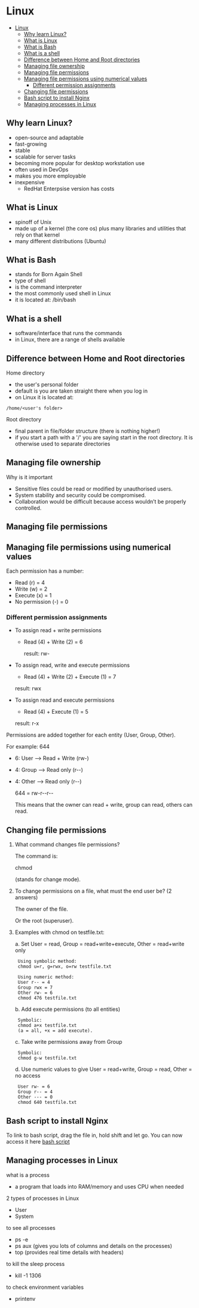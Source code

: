 # Linux

- [Linux](#linux)
  - [Why learn Linux?](#why-learn-linux)
  - [What is Linux](#what-is-linux)
  - [What is Bash](#what-is-bash)
  - [What is a shell](#what-is-a-shell)
  - [Difference between Home and Root directories](#difference-between-home-and-root-directories)
  - [Managing file ownership](#managing-file-ownership)
  - [Managing file permissions](#managing-file-permissions)
  - [Managing file permissions using numerical values](#managing-file-permissions-using-numerical-values)
    - [Different permission assignments](#different-permission-assignments)
  - [Changing file permissions](#changing-file-permissions)
  - [Bash script to install Nginx](#bash-script-to-install-nginx)
  - [Managing processes in Linux](#managing-processes-in-linux)


## Why learn Linux?
- open-source and adaptable
- fast-growing
- stable
- scalable for server tasks
- becoming more popular for desktop workstation use
- often used in DevOps
- makes you more employable
- inexpensive
  - RedHat Enterpsise version has costs

## What is Linux
- spinoff of Unix
- made up of a kernel (the core os) plus many libraries and utilities that rely on that kernel
- many different distributions (Ubuntu)

## What is Bash
- stands for Born Again Shell
- type of shell
- is the command interpreter
- the most commonly used shell in Linux
- it is located at: /bin/bash

## What is a shell
- software/interface that runs the commands
- in Linux, there are a range of shells available

## Difference between Home and Root directories

Home directory
- the user's personal folder
- default is you are taken straight there when you log in
- on Linux it is located at:
```
/home/<user's folder>
```

Root directory
- final parent in file/folder structure (there is nothing higher!)
- if you start a path with a '/' you are saying start in the root directory. It is otherwise used to separate directories

## Managing file ownership
Why is it important
- Sensitive files could be read or modified by unauthorised users.
- System stability and security could be compromised.
- Collaboration would be difficult because access wouldn’t be properly controlled.

## Managing file permissions

## Managing file permissions using numerical values
Each permission has a number:

- Read (r) = 4
- Write (w) = 2
- Execute (x) = 1
- No permission (-) = 0

### Different permission assignments
- To assign read + write permissions
  - Read (4) + Write (2) = 6
  
    result: rw-

- To assign read, write and execute permissions
  - Read (4) + Write (2) + Execute (1) = 7
    
  result: rwx

- To assign read and execute permissions
  - Read (4) + Execute (1) = 5
    
  result: r-x

Permissions are added together for each entity (User, Group, Other).

For example: 644
- 6: User --> Read + Write (rw-)
- 4: Group --> Read only (r--)
- 4: Other --> Read only (r--)

    644 = rw-r--r--

    This means that the owner can read + write, group can read, others can read.



## Changing file permissions
1. What command changes file permissions?

    The command is:

    chmod


    (stands for change mode).

2. To change permissions on a file, what must the end user be? (2 answers)

    The owner of the file.

    Or the root (superuser).

3. Examples with chmod on testfile.txt:
   
    a. Set User = read, Group = read+write+execute, Other = read+write only

        Using symbolic method:
        chmod u=r, g=rwx, o=rw testfile.txt

        Using numeric method:
        User r-- = 4
        Group rwx = 7
        Other rw- = 6
        chmod 476 testfile.txt

    b. Add execute permissions (to all entities)

        Symbolic:
        chmod a+x testfile.txt
        (a = all, +x = add execute).

    c. Take write permissions away from Group

        Symbolic:
        chmod g-w testfile.txt

    d. Use numeric values to give User = read+write, Group = read, Other = no access

        User rw- = 6
        Group r-- = 4
        Other --- = 0
        chmod 640 testfile.txt

## Bash script to install Nginx
To link to bash script, drag the file in, hold shift and let go. You can now access it here [bash script](bash-scripts/prov-nginx.sh)

## Managing processes in Linux
what is a process
- a program that loads into RAM/memory and uses CPU when needed

2 types of processes in Linux
- User
- System

to see all processes
- ps -e
- ps aux (gives you lots of columns and details on the processes)
- top (provides real time details with headers)


to kill the sleep process
- kill -1 1306

to check environment variables
- printenv